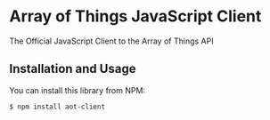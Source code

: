 # Array of Things JavaScript Client

The Official JavaScript Client to the Array of Things API

## Installation and Usage

You can install this library from NPM:

```bash
$ npm install aot-client
```